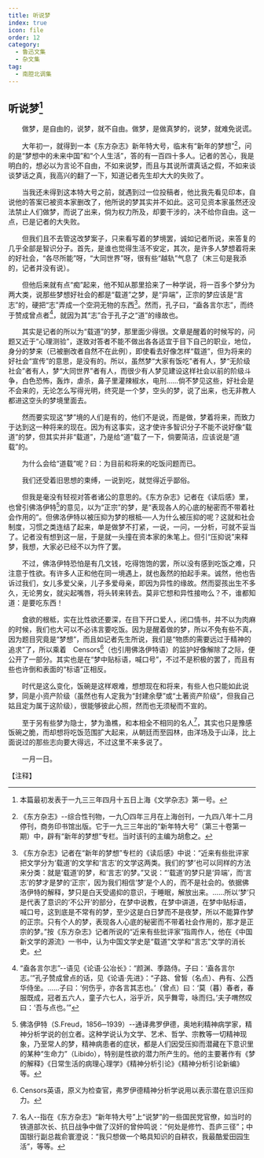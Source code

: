```yaml
---
title: 听说梦
index: true
icon: file
order: 12
category:
  - 鲁迅文集
  - 杂文集
tag:  
  - 南腔北调集
---
```


## 听说梦[^①]

　　做梦，是自由的，说梦，就不自由。做梦，是做真梦的，说梦，就难免说谎。

　　大年初一，就得到一本《东方杂志》新年特大号，临末有“新年的梦想”[^②]，问的是“梦想中的未来中国”和“个人生活”，答的有一百四十多人。记者的苦心，我是明白的，想必以为言论不自由，不如来说梦，而且与其说所谓真话之假，不如来谈谈梦话之真，我高兴的翻了一下，知道记者先生却大大的失败了。

　　当我还未得到这本特大号之前，就遇到过一位投稿者，他比我先看见印本，自说他的答案已被资本家删改了，他所说的梦其实并不如此。这可见资本家虽然还没法禁止人们做梦，而说了出来，倘为权力所及，却要干涉的，决不给你自由。这一点，已是记者的大失败。

　　但我们且不去管这改梦案子，只来看写着的梦境罢，诚如记者所说，来答复的几乎全部是智识分子。首先，是谁也觉得生活不安定，其次，是许多人梦想着将来的好社会，“各尽所能”呀，“大同世界”呀，很有些“越轨”气息了（末三句是我添的，记者并没有说）。

　　但他后来就有点“痴”起来，他不知从那里拾来了一种学说，将一百多个梦分为两大类，说那些梦想好社会的都是“载道”之梦，是“异端”，正宗的梦应该是“言志”的，硬把“志”弄成一个空洞无物的东西[^③]。然而，孔子曰，“盍各言尔志”，而终于赞成曾点者[^④]，就因为其“志”合于孔子之“道”的缘故也。

　　其实是记者的所以为“载道”的梦，那里面少得很。文章是醒着的时候写的，问题又近于“心理测验”，遂致对答者不能不做出各各适宜于目下自己的职业，地位，身分的梦来（已被删改者自然不在此例），即使看去好像怎样“载道”，但为将来的好社会“宣传”的意思，是没有的。所以，虽然梦“大家有饭吃”者有人，梦“无阶级社会”者有人，梦“大同世界”者有人，而很少有人梦见建设这样社会以前的阶级斗争，白色恐怖，轰炸，虐杀，鼻子里灌辣椒水，电刑……倘不梦见这些，好社会是不会来的，无论怎么写得光明，终究是一个梦，空头的梦，说了出来，也无非教人都进这空头的梦境里面去。

　　然而要实现这“梦”境的人们是有的，他们不是说，而是做，梦着将来，而致力于达到这一种将来的现在。因为有这事实，这才使许多智识分子不能不说好像“载道”的梦，但其实并非“载道”，乃是给“道”载了一下，倘要简洁，应该说是“道载”的。

　　为什么会给“道载”呢？曰：为目前和将来的吃饭问题而已。

　　我们还受着旧思想的束缚，一说到吃，就觉得近乎鄙俗。

　　但我是毫没有轻视对答者诸公的意思的。《东方杂志》记者在《读后感》里，也曾引佛洛伊特[^⑤]的意见，以为“正宗”的梦，是“表现各人的心底的秘密而不带着社会作用的”。但佛洛伊特以被压抑为梦的根柢──人为什么被压抑的呢？这就和社会制度，习惯之类连结了起来，单是做梦不打紧，一说，一问，一分析，可就不妥当了。记者没有想到这一层，于是就一头撞在资本家的朱笔上。但引“压抑说”来释梦，我想，大家必已经不以为忤了罢。

　　不过，佛洛伊特恐怕是有几文钱，吃得饱饱的罢，所以没有感到吃饭之难，只注意于性欲。有许多人正和他在同一境遇上，就也轰然的拍起手来。诚然，他也告诉过我们，女儿多爱父亲，儿子多爱母亲，即因为异性的缘故。然而婴孩出生不多久，无论男女，就尖起嘴唇，将头转来转去。莫非它想和异性接吻么？不，谁都知道：是要吃东西！

　　食欲的根柢，实在比性欲还要深，在目下开口爱人，闭口情书，并不以为肉麻的时候，我们也大可以不必讳言要吃饭。因为是醒着做的梦，所以不免有些不真，因为题目究竟是“梦想”，而且如记者先生所说，我们是“物质的需要远过于精神的追求”了，所以乘着　Censors[^⑥]（也引用佛洛伊特语）的监护好像解除了之际，便公开了一部分。其实也是在“梦中贴标语，喊口号”，不过不是积极的罢了，而且有些也许倒和表面的“标语”正相反。

　　时代是这么变化，饭碗是这样艰难，想想现在和将来，有些人也只能如此说梦，同是小资产阶级（虽然也有人定我为“封建余孽”或“土著资产阶级”，但我自己姑且定为属于这阶级），很能够彼此心照，然而也无须秘而不宣的。

　　至于另有些梦为隐士，梦为渔樵，和本相全不相同的名人[^⑦]，其实也只是豫感饭碗之脆，而却想将吃饭范围扩大起来，从朝廷而至园林，由洋场及于山泽，比上面说过的那些志向要大得远，不过这里不来多说了。

　　一月一日。

【注释】

[^①]:本篇最初发表于一九三三年四月十五日上海《文学杂志》第一号。

[^②]:《东方杂志》--综合性刊物，一九〇四年三月在上海创刊，一九四八年十二月停刊，商务印书馆出版。它于一九三三年出的“新年特大号”（第三十卷第一期）中，辟有“新年的梦想”专栏。当时该刊的主编为胡愈之。

[^③]:《东方杂志》记者在“新年的梦想”专栏的《读后感》中说：“近来有些批评家把文学分为‘载道’的文学和‘言志’的文学这两类。我们的‘梦’也可以同样的方法来分类：就是‘载道’的梦，和‘言志’的梦。”又说：“‘载道’的梦只是‘异端’，而‘言志’的梦才是梦的‘正宗’，因为我们相信‘梦’是个人的，而不是社会的。依据佛洛伊特的解释，梦只是白天受遏抑的意识，于睡眠，解放出来。……所以‘梦’只是代表了意识的‘不公开’的部分，在梦中说教，在梦中讲道，在梦中贴标语，喊口号，这到底是不常有的梦，至少这是白日梦而不是夜梦，所以不能算作梦的正宗。只有个人的梦，表现各人心底的秘密而不带着社会作用的，那才是正宗的梦。”按《东方杂志》记者所说的“近来有些批评家”指周作人，他在《中国新文学的源流》一书中，认为中国文学史是“载道”文学和“言志”文学的消长史。

[^④]:“盍各言尔志”--语见《论语·公冶长》：“颜渊、季路侍。子曰：‘盍各言尔志。’”孔子赞成曾点的话，见《论语·先进》：“子路、曾皙（名点）、冉有、公西华侍坐。……子曰：‘何伤乎，亦各言其志也。’（曾点）曰：‘莫（暮）春者，春服既成，冠者五六人，童子六七人，浴乎沂，风乎舞雩，咏而归。’夫子喟然叹曰：‘吾与点也。’”

[^⑤]:佛洛伊特（S.Freud，1856─1939）--通译弗罗伊德，奥地利精神病学家，精神分析学说的创立者。这种学说认为文学、艺术、哲学、宗教等一切精神现象，乃至常人的梦，精神病患者的症状，都是人们因受压抑而潜藏在下意识里的某种“生命力”（Libido），特别是性欲的潜力所产生的。他的主要著作有《梦的解释》《日常生活的病理心理学》《精神分析引论》《精神分析引论新编》等。

[^⑥]:Censors英语，原义为检查官，弗罗伊德精神分析学说用以表示潜在意识压抑力。

[^⑦]:名人--指在《东方杂志》“新年特大号”上“说梦”的一些国民党官僚，如当时的铁道部次长、抗日战争中做了汉奸的曾仲鸣说：“何处是修竹、吾庐三径”；中国银行副总裁俞寰澄说：“我只想做一个略具知识的自耕农，我最酷爱田园生活”，等等。
